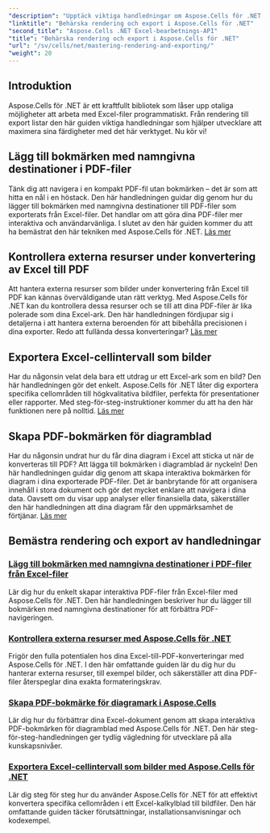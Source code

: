 ```yaml
---
"description": "Upptäck viktiga handledningar om Aspose.Cells för .NET. Lär dig rendering, export, hantering av resurser, läggning av bokmärken och mer med våra detaljerade guider."
"linktitle": "Behärska rendering och export i Aspose.Cells för .NET"
"second_title": "Aspose.Cells .NET Excel-bearbetnings-API"
"title": "Behärska rendering och export i Aspose.Cells för .NET"
"url": "/sv/cells/net/mastering-rendering-and-exporting/"
"weight": 20
---
```


## Introduktion

Aspose.Cells för .NET är ett kraftfullt bibliotek som låser upp otaliga möjligheter att arbeta med Excel-filer programmatiskt. Från rendering till export listar den här guiden viktiga handledningar som hjälper utvecklare att maximera sina färdigheter med det här verktyget. Nu kör vi!

## Lägg till bokmärken med namngivna destinationer i PDF-filer  
Tänk dig att navigera i en kompakt PDF-fil utan bokmärken – det är som att hitta en nål i en höstack. Den här handledningen guidar dig genom hur du lägger till bokmärken med namngivna destinationer till PDF-filer som exporterats från Excel-filer. Det handlar om att göra dina PDF-filer mer interaktiva och användarvänliga. I slutet av den här guiden kommer du att ha bemästrat den här tekniken med Aspose.Cells för .NET. [Läs mer](./add-bookmarks-with-named-destinations/)

## Kontrollera externa resurser under konvertering av Excel till PDF  
Att hantera externa resurser som bilder under konvertering från Excel till PDF kan kännas överväldigande utan rätt verktyg. Med Aspose.Cells för .NET kan du kontrollera dessa resurser och se till att dina PDF-filer är lika polerade som dina Excel-ark. Den här handledningen fördjupar sig i detaljerna i att hantera externa beroenden för att bibehålla precisionen i dina exporter. Redo att fullända dessa konverteringar? [Läs mer](./control-external-resources/)

## Exportera Excel-cellintervall som bilder  
Har du någonsin velat dela bara ett utdrag ur ett Excel-ark som en bild? Den här handledningen gör det enkelt. Aspose.Cells för .NET låter dig exportera specifika cellområden till högkvalitativa bildfiler, perfekta för presentationer eller rapporter. Med steg-för-steg-instruktioner kommer du att ha den här funktionen nere på nolltid. [Läs mer](./export-excel-cell-ranges-as-images/)

## Skapa PDF-bokmärken för diagramblad
Har du någonsin undrat hur du får dina diagram i Excel att sticka ut när de konverteras till PDF? Att lägga till bokmärken i diagramblad är nyckeln! Den här handledningen guidar dig genom att skapa interaktiva bokmärken för diagram i dina exporterade PDF-filer. Det är banbrytande för att organisera innehåll i stora dokument och gör det mycket enklare att navigera i dina data. Oavsett om du visar upp analyser eller finansiella data, säkerställer den här handledningen att dina diagram får den uppmärksamhet de förtjänar. [Läs mer](./creating-pdf-bookmark-for-chart-sheet/)

## Bemästra rendering och export av handledningar
### [Lägg till bokmärken med namngivna destinationer i PDF-filer från Excel-filer](./add-bookmarks-with-named-destinations/)
Lär dig hur du enkelt skapar interaktiva PDF-filer från Excel-filer med Aspose.Cells för .NET. Den här handledningen beskriver hur du lägger till bokmärken med namngivna destinationer för att förbättra PDF-navigeringen.
### [Kontrollera externa resurser med Aspose.Cells för .NET](./control-external-resources/)
Frigör den fulla potentialen hos dina Excel-till-PDF-konverteringar med Aspose.Cells för .NET. I den här omfattande guiden lär du dig hur du hanterar externa resurser, till exempel bilder, och säkerställer att dina PDF-filer återspeglar dina exakta formateringskrav.
### [Skapa PDF-bokmärke för diagramark i Aspose.Cells](./creating-pdf-bookmark-for-chart-sheet/)
Lär dig hur du förbättrar dina Excel-dokument genom att skapa interaktiva PDF-bokmärken för diagramblad med Aspose.Cells för .NET. Den här steg-för-steg-handledningen ger tydlig vägledning för utvecklare på alla kunskapsnivåer.
### [Exportera Excel-cellintervall som bilder med Aspose.Cells för .NET](./export-excel-cell-ranges-as-images/)
Lär dig steg för steg hur du använder Aspose.Cells för .NET för att effektivt konvertera specifika cellområden i ett Excel-kalkylblad till bildfiler. Den här omfattande guiden täcker förutsättningar, installationsanvisningar och kodexempel.